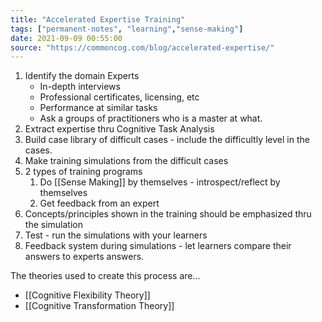 ```yaml
---
title: "Accelerated Expertise Training"
tags: ["permanent-notes", "learning","sense-making"]
date: 2021-09-09 00:55:00
source: "https://commoncog.com/blog/accelerated-expertise/"
---
```


1. Identify the domain Experts
	- In-depth interviews
	- Professional certificates, licensing, etc
	- Performance at similar tasks
	- Ask a groups of practitioners who is a master at what.
2. Extract expertise thru Cognitive Task Analysis
3. Build case library of difficult cases - include the difficultly level in the cases.
4. Make training simulations from the difficult cases
5. 2 types of training programs
	1. Do [[Sense Making]] by themselves - introspect/reflect by themselves
	2. Get feedback from an expert
6. Concepts/principles shown in the training should be emphasized thru the simulation
7. Test - run the simulations with your learners
8. Feedback system during simulations - let learners compare their answers to experts answers.

The theories used to create this process are...

- [[Cognitive Flexibility Theory]]
- [[Cognitive Transformation Theory]]